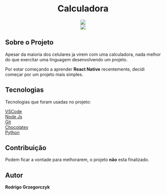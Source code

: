 <h1 align="center">Calculadora</h1>

<p align="center">
  <img src="https://uploaddeimagens.com.br/images/003/124/195/full/calculadora.png?1615385616"/>
  <br/><img src="https://camo.githubusercontent.com/5037a5bac931e6f3d76ddfb57783ab96e4e2089f/68747470733a2f2f696d672e736869656c64732e696f2f6769746875622f6c6963656e73652f61647279616e33302f70726f6666793f6c6f676f3d676e75267374796c653d666f722d7468652d6261646765"/>
  </p>
          
<h2>Sobre o Projeto</h2>
<p>Apesar da maioria dos celulares ja virem com uma calculadora, nada melhor do que exercitar uma linguagem desenvolvendo um projeto.</p>
<p>Por estar começando a aprender <strong>React Native</strong> recentemente, decidi começar por um projeto mais simples.</p>

<h2>Tecnologias</h2>
<p>Tecnologias que foram usadas no projeto:</p>
<a href="https://code.visualstudio.com/" rel"nofollow">VSCode</a>
<br/><a href="https://nodejs.org/en/download/" rel"nofollow">Node Js</a>
<br/><a href="https://git-scm.com/" rel"nofollow">Git</a>
<br/><a href="https://chocolatey.org/install"nofollow">Chocolatey</a>
<br/><a href="https://www.python.org/"nofollow">Python</a>

<h2>Contribuição</h2>
<p>Podem ficar a vontade para melhorarem, o projeto <strong>não</strong> esta finalizado.</p>

<h2>Autor</h2>
<p><strong>Rodrigo Grzegorczyk</strong></p>
